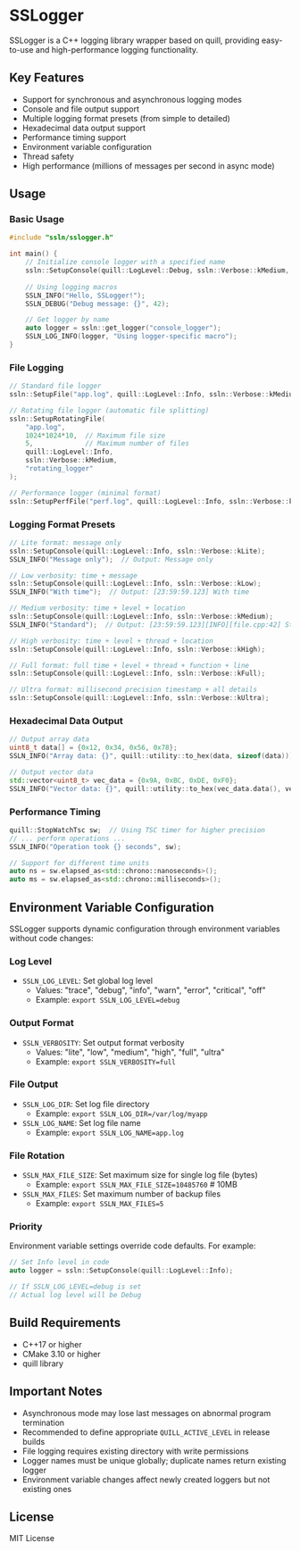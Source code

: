 # SSLogger

SSLogger is a C++ logging library wrapper based on quill, providing easy-to-use and high-performance logging functionality.

## Key Features

- Support for synchronous and asynchronous logging modes
- Console and file output support
- Multiple logging format presets (from simple to detailed)
- Hexadecimal data output support
- Performance timing support
- Environment variable configuration
- Thread safety
- High performance (millions of messages per second in async mode)

## Usage

### Basic Usage

```cpp
#include "ssln/sslogger.h"

int main() {
    // Initialize console logger with a specified name
    ssln::SetupConsole(quill::LogLevel::Debug, ssln::Verbose::kMedium, "console_logger");
    
    // Using logging macros
    SSLN_INFO("Hello, SSLogger!");
    SSLN_DEBUG("Debug message: {}", 42);

    // Get logger by name
    auto logger = ssln::get_logger("console_logger");
    SSLN_LOG_INFO(logger, "Using logger-specific macro");
}
```

### File Logging

```cpp
// Standard file logger
ssln::SetupFile("app.log", quill::LogLevel::Info, ssln::Verbose::kMedium, "file_logger");

// Rotating file logger (automatic file splitting)
ssln::SetupRotatingFile(
    "app.log",
    1024*1024*10,  // Maximum file size
    5,             // Maximum number of files
    quill::LogLevel::Info,
    ssln::Verbose::kMedium,
    "rotating_logger"
);

// Performance logger (minimal format)
ssln::SetupPerfFile("perf.log", quill::LogLevel::Info, ssln::Verbose::kLite, "perf_logger");
```

### Logging Format Presets

```cpp
// Lite format: message only
ssln::SetupConsole(quill::LogLevel::Info, ssln::Verbose::kLite);
SSLN_INFO("Message only");  // Output: Message only

// Low verbosity: time + message
ssln::SetupConsole(quill::LogLevel::Info, ssln::Verbose::kLow);
SSLN_INFO("With time");  // Output: [23:59:59.123] With time

// Medium verbosity: time + level + location
ssln::SetupConsole(quill::LogLevel::Info, ssln::Verbose::kMedium);
SSLN_INFO("Standard");  // Output: [23:59:59.123][INFO][file.cpp:42] Standard

// High verbosity: time + level + thread + location
ssln::SetupConsole(quill::LogLevel::Info, ssln::Verbose::kHigh);

// Full format: full time + level + thread + function + line
ssln::SetupConsole(quill::LogLevel::Info, ssln::Verbose::kFull);

// Ultra format: millisecond precision timestamp + all details
ssln::SetupConsole(quill::LogLevel::Info, ssln::Verbose::kUltra);
```

### Hexadecimal Data Output

```cpp
// Output array data
uint8_t data[] = {0x12, 0x34, 0x56, 0x78};
SSLN_INFO("Array data: {}", quill::utility::to_hex(data, sizeof(data)));

// Output vector data
std::vector<uint8_t> vec_data = {0x9A, 0xBC, 0xDE, 0xF0};
SSLN_INFO("Vector data: {}", quill::utility::to_hex(vec_data.data(), vec_data.size()));
```

### Performance Timing

```cpp
quill::StopWatchTsc sw;  // Using TSC timer for higher precision
// ... perform operations ...
SSLN_INFO("Operation took {} seconds", sw);

// Support for different time units
auto ns = sw.elapsed_as<std::chrono::nanoseconds>();
auto ms = sw.elapsed_as<std::chrono::milliseconds>();
```

## Environment Variable Configuration

SSLogger supports dynamic configuration through environment variables without code changes:

### Log Level
- `SSLN_LOG_LEVEL`: Set global log level
  - Values: "trace", "debug", "info", "warn", "error", "critical", "off"
  - Example: `export SSLN_LOG_LEVEL=debug`

### Output Format
- `SSLN_VERBOSITY`: Set output format verbosity
  - Values: "lite", "low", "medium", "high", "full", "ultra"
  - Example: `export SSLN_VERBOSITY=full`

### File Output
- `SSLN_LOG_DIR`: Set log file directory
  - Example: `export SSLN_LOG_DIR=/var/log/myapp`
- `SSLN_LOG_NAME`: Set log file name
  - Example: `export SSLN_LOG_NAME=app.log`

### File Rotation
- `SSLN_MAX_FILE_SIZE`: Set maximum size for single log file (bytes)
  - Example: `export SSLN_MAX_FILE_SIZE=10485760`  # 10MB
- `SSLN_MAX_FILES`: Set maximum number of backup files
  - Example: `export SSLN_MAX_FILES=5`

### Priority
Environment variable settings override code defaults. For example:
```cpp
// Set Info level in code
auto logger = ssln::SetupConsole(quill::LogLevel::Info);

// If SSLN_LOG_LEVEL=debug is set
// Actual log level will be Debug
```

## Build Requirements

- C++17 or higher
- CMake 3.10 or higher
- quill library

## Important Notes

- Asynchronous mode may lose last messages on abnormal program termination
- Recommended to define appropriate `QUILL_ACTIVE_LEVEL` in release builds
- File logging requires existing directory with write permissions
- Logger names must be unique globally; duplicate names return existing logger
- Environment variable changes affect newly created loggers but not existing ones

## License

MIT License
